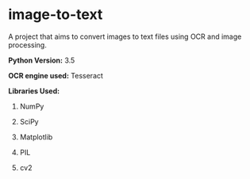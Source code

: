 # image-to-text
A project that aims to convert images to text files using OCR and image processing.

<b>Python Version:</b> 3.5

<b>OCR engine used:</b> Tesseract

<b>Libraries Used:</b> 

1. NumPy

2. SciPy
                       
3. Matplotlib

4. PIL

5. cv2
 
